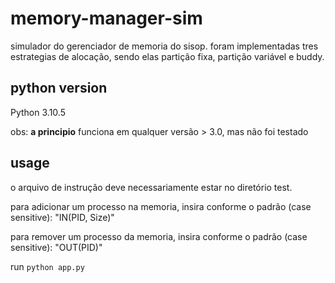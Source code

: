# memory-manager-sim

simulador do gerenciador de memoria do sisop. foram implementadas tres estrategias de alocação, sendo elas partição fixa, partição variável e buddy.

## python version

Python 3.10.5

obs: **a principio** funciona em qualquer versão > 3.0, mas não foi testado

## usage

o arquivo de instrução deve necessariamente estar no diretório test.

para adicionar um processo na memoria, insira conforme o padrão (case sensitive):
"IN(PID, Size)"

para remover um processo da memoria, insira conforme o padrão (case sensitive):
"OUT(PID)"

run `python app.py`
